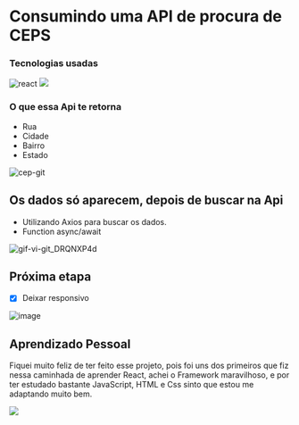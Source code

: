 # Consumindo uma API de procura de CEPS

### Tecnologias usadas
![react](https://user-images.githubusercontent.com/77819811/155426958-45311ff2-b3f6-4502-95dd-b07f6f8afe31.png)
<img src="https://img.shields.io/badge/CSS3-1572B6?style=for-the-badge&logo=css3&logoColor=white"/>

### O que essa Api te retorna

* Rua
* Cidade
* Bairro
* Estado

![cep-git](https://user-images.githubusercontent.com/77819811/152691256-cdfc020a-92b2-497d-9509-924cbb505d29.png)

## Os dados só aparecem, depois de buscar na Api 

* Utilizando Axios para buscar os dados.
* Function async/await

![gif-vi-git_DRQNXP4d](https://user-images.githubusercontent.com/77819811/152691903-070208f7-9323-4f87-96fd-1b87f71cf8b2.gif)

## Próxima etapa

- [x] Deixar responsivo

![image](https://user-images.githubusercontent.com/77819811/155461817-646b523a-0c89-4704-954d-ffe55dfd9493.png)


## Aprendizado Pessoal

Fiquei muito feliz de ter feito esse projeto, pois foi uns dos primeiros que fiz nessa caminhada de aprender React, achei o Framework maravilhoso, e por ter estudado bastante JavaScript, HTML e Css sinto que estou me adaptando muito bem.

<a href="https://www.linkedin.com/in/mayk-gomes-11b86222b/"><img src="https://img.shields.io/badge/LinkedIn-0077B5?style=for-the-badge&logo=linkedin&logoColor=white"/><a/>
